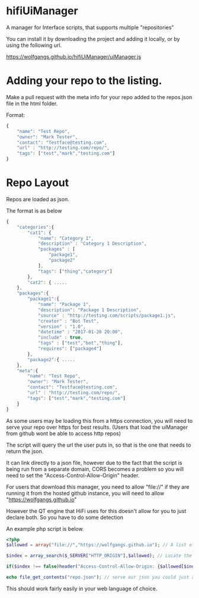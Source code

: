 # hifiUiManager
A manager for Interface scripts, that supports multiple "repositories"

You can install it by downloading the project and adding it locally, or by using the following url.

https://wolfgangs.github.io/hifiUiManager/uiManager.js

# Adding your repo to the listing.

Make a pull request with the meta info for your repo added to the repos.json file in the html folder.

Format:

```javascript
{
    "name": "Test Repo",
    "owner": "Mark Tester",
    "contact": "Testface@testing.com",
    "url" : "http://testing.com/repo/",
    "tags": ["test","mark","testing.com"]
}
```

# Repo Layout

Repos are loaded as json.

The format is as below

```javascript
{
    "categories":{
        "cat1": {
            "name": "Category 1",
            "description" : "Category 1 Description",
            "packages" : [
                "package1",
                "package2"
            ],
            "tags": ["thing","category"]
        },
        "cat2": { .....
    },
    "packages":{
        "package1":{
            "name": "Package 1",
            "description": "Package 1 Description",
            "source" : "http://testing.com/scripts/package1.js",
            "creator" : "Bot Test",
            "version" : "1.0",
            "datetime" : "2017-01-20 20:00",
            "include" : true,
            "tags" : ["test","bot","thing"],
            "requires": ["package4"]
        },
        "package2":{ .....
    },
    "meta":{
        "name": "Test Repo",
        "owner": "Mark Tester",
        "contact": "Testface@testing.com",
        "url" : "http://testing.com/repo/",
        "tags": ["test","mark","testing.com"]
    }
}
```
As some users may be loading this from a https connection, you will need to serve your repo over https for best results. (Users that load the uiManager from github wont be able to access http repos)


The script will query the url the user puts in, so that is the one that needs to return the json.

It can link directly to a json file, however due to the fact that the script is being run from a separate domain, CORS becomes a problem so you will need to set the "Access-Control-Allow-Origin" header.

For users that download this manager, you need to allow "file://" if they are running it from the hosted github instance, you will need to allow "https://wolfgangs.github.io"

However the QT engine that HiFi uses for this doesn't allow for you to just declare both. So you have to do some detection

An example php script is below.

```PHP
<?php
$allowed = array("file://","https://wolfgangs.github.io"); // A list of domains we wish to allow access to.

$index = array_search($_SERVER["HTTP_ORIGIN"],$allowed); // Locate the origin we have been provided in the request header.

if($index !== false)header("Access-Control-Allow-Origin: {$allowed[$index]}", false); //if the domain was found set the CORS header

echo file_get_contents("repo.json"); // serve our json you could just as well write the json below in the php file.
```

This should work fairly easily in your web language of choice.

